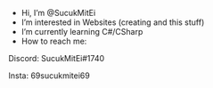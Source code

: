 - Hi, I’m @SucukMitEi
- I’m interested in Websites (creating and this stuff)
- I’m currently learning C#/CSharp
- How to reach me: 

Discord: SucukMitEi#1740

Insta: 69sucukmitei69
